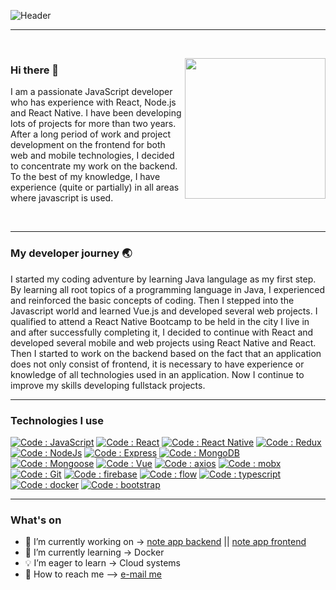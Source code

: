 ![Header](https://github.com/shoki61/shoki61/blob/main/developer.png "Header")

---

<br>
<p>
  <a><img width="225" align='right' src="https://github.com/shoki61/shoki61/blob/main/computer.jpg"></a>
</p>

### Hi there 👋

<p>
  I am a passionate JavaScript developer who has experience with React, Node.js and React Native. I have been developing lots of projects for more than two years. After     a long period of work and project development on the frontend for both web and mobile technologies, I decided to concentrate my work on the backend. To the best of my knowledge, I have experience (quite or partially) in all areas where javascript is used.
</p>
<br>

---

### My developer journey :earth_asia:

I started my coding adventure by learning Java langulage as my first step. By learning all root topics of a programming language in Java, I experienced and reinforced the basic concepts of coding. Then I stepped into the Javascript world and learned Vue.js and developed several web projects. I qualified to attend a React Native Bootcamp to be held in the city I live in and after successfully completing it, I decided to continue with React and developed several mobile and web projects using React Native and React. Then I started to work on the backend based on the fact that an application does not only consist of frontend, it is necessary to have experience or knowledge of all technologies used in an application. Now I continue to improve my skills developing fullstack projects.

---

### Technologies I use

[![Code : JavaScript](https://img.shields.io/badge/JavaScript-blue?style=flat-square&logo=javascript&logoColor=yellow)](https://developer.mozilla.org/)
[![Code : React](https://img.shields.io/badge/React-blue?style=flat-square&logo=react&logoColor=white)](https://reactjs.org/)
[![Code : React Native](https://img.shields.io/badge/React_Native-blue?style=flat-square&logo=react&logoColor=white)](https://reactjs.org/)
[![Code : Redux](https://img.shields.io/badge/Redux-blue?style=flat-square&logo=redux&logoColor=white)](https://reactjs.org/)
[![Code : NodeJs](https://img.shields.io/badge/Node.js-blue?style=flat-square&logo=node.js&logoColor=yellow)](https://reactjs.org/)
[![Code : Express](https://img.shields.io/badge/Express-blue?style=flat-square&logo=express&logoColor=white)](https://reactjs.org/)
[![Code : MongoDB](https://img.shields.io/badge/MongoDB-blue?style=flat-square&logo=mongodb&logoColor=white)](https://reactjs.org/)
[![Code : Mongoose](https://img.shields.io/badge/Mongoose-blue?style=flat-square&logo=mongoosejs&logoColor=white)](https://reactjs.org/)
[![Code : Vue](https://img.shields.io/badge/Vue-blue?style=flat-square&logo=vue.js&logoColor=white)](https://reactjs.org/)
[![Code : axios](https://img.shields.io/badge/Axios-blue?style=flat-square&logo=axios&logoColor=white)](https://reactjs.org/)
[![Code : mobx](https://img.shields.io/badge/Mobx-blue?style=flat-square&logo=mobx&logoColor=white)](https://reactjs.org/)
[![Code : Git](https://img.shields.io/badge/Git-blue?style=flat-square&logo=git&logoColor=white)](https://reactjs.org/)
[![Code : firebase](https://img.shields.io/badge/Firebase-blue?style=flat-square&logo=firebase&logoColor=white)](https://reactjs.org/)
[![Code : flow](https://img.shields.io/badge/Flow-blue?style=flat-square&logo=flow&logoColor=white)](https://reactjs.org/)
[![Code : typescript](https://img.shields.io/badge/TypeScript-blue?style=flat-square&logo=typescript&logoColor=white)](https://reactjs.org/)
[![Code : docker](https://img.shields.io/badge/Docker-blue?style=flat-square&logo=docker&logoColor=white)](https://reactjs.org/)
[![Code : bootstrap](https://img.shields.io/badge/Bootstrap-blue?style=flat-square&logo=bootstrap&logoColor=white)](https://reactjs.org/)

---

### What's on

- 🔭 I’m currently working on ->  [note app backend](https://github.com/shoki61/note-app-backend) ||  [note app frontend](https://github.com/shoki61/note-app-frontend)
- 🌱 I’m currently learning ->   Docker
- 💡 I’m eager to learn ->  Cloud systems
- :email: How to reach me --> <a href="mailto:sohrat6128@gmail.com">e-mail me</a>




